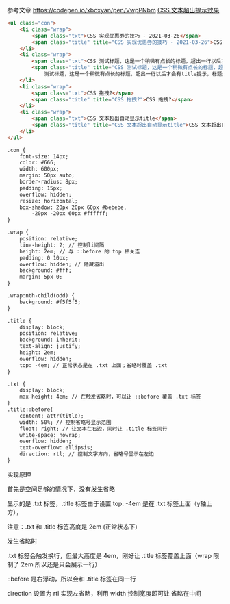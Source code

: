 参考文章 https://codepen.io/xboxyan/pen/VwpPNbm
[CSS 文本超出提示效果](https://juejin.cn/post/6966042926853914654)

```html
<ul class="con">
    <li class="wrap">
        <span class="txt">CSS 实现优惠券的技巧 - 2021-03-26</span>
        <span class="title" title="CSS 实现优惠券的技巧 - 2021-03-26">CSS 实现优惠券的技巧 - 2021-03-26</span>
    </li>
    <li class="wrap">
        <span class="txt">CSS 测试标题，这是一个稍微有点长的标题，超出一行以后才会有title提示，标题是 实现优惠券的技巧 - 2021-03-26</span>
        <span class="title" title="CSS 测试标题，这是一个稍微有点长的标题，超出一行以后才会有title提示，标题是 实现优惠券的技巧 - 2021-03-26">CSS
            测试标题，这是一个稍微有点长的标题，超出一行以后才会有title提示，标题是 实现优惠券的技巧 - 2021-03-26</span>
    </li>
    <li class="wrap">
        <span class="txt">CSS 拖拽?</span>
        <span class="title" title="CSS 拖拽?">CSS 拖拽?</span>
    </li>
    <li class="wrap">
        <span class="txt">CSS 文本超出自动显示title</span>
        <span class="title" title="CSS 文本超出自动显示title">CSS 文本超出自动显示title</span>
    </li>
</ul>

.con {
    font-size: 14px;
    color: #666;
    width: 600px;
    margin: 50px auto;
    border-radius: 8px;
    padding: 15px;
    overflow: hidden;
    resize: horizontal;
    box-shadow: 20px 20px 60px #bebebe,
        -20px -20px 60px #ffffff;
}

.wrap {
    position: relative;
    line-height: 2; // 控制li间隔
    height: 2em; // 与 ::before 的 top 相关连
    padding: 0 10px;
    overflow: hidden; // 隐藏溢出
    background: #fff;
    margin: 5px 0;
}

.wrap:nth-child(odd) {
    background: #f5f5f5;
}

.title {
    display: block;
    position: relative;
    background: inherit;
    text-align: justify;
    height: 2em;
    overflow: hidden;
    top: -4em; // 正常状态是在 .txt 上面；省略时覆盖 .txt
}

.txt {
    display: block;
    max-height: 4em; // 在触发省略时，可以让 ::before 覆盖 .txt 标签
}
.title::before{
    content: attr(title);
    width: 50%; // 控制省略号显示范围
    float: right; // 让文本在右边，同时让 .title 标签同行
    white-space: nowrap;
    overflow: hidden;
    text-overflow: ellipsis;
    direction: rtl; // 控制文字方向，省略号显示在左边
}

```

实现原理

首先是空间足够的情况下，没有发生省略

显示的是 .txt 标签，.title 标签由于设置 top: -4em 是在 .txt 标签上面（y轴上方），

注意：.txt 和 .title 标签高度是 2em (正常状态下)

发生省略时

.txt 标签会触发换行，但最大高度是 4em，刚好让 .title 标签覆盖上面（wrap 限制了 2em 所以还是只会展示一行）

::before 是右浮动，所以会和 .title 标签在同一行

direction 设置为 rtl 实现左省略，利用 width 控制宽度即可让 省略在中间
